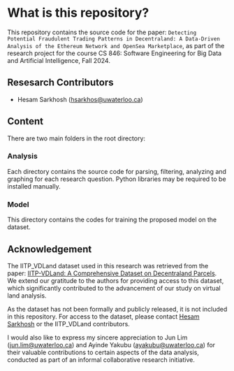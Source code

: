 # What is this repository?

This repository contains the source code for the paper: `Detecting Potential Fraudulent Trading Patterns in Decentraland: A Data-Driven Analysis of the Ethereum Network and OpenSea Marketplace`, as part of the research project for the course CS 846: Software Engineering for Big Data and Artificial Intelligence, Fall 2024.


## Resesarch Contributors
- Hesam Sarkhosh (hsarkhos@uwaterloo.ca)

## Content

There are two main folders in the root directory:
### Analysis
Each directory contains the source code for parsing, filtering, analyzing and graphing for each research question. Python libraries may be required to be installed manually.
### Model 
This directory contains the codes for training the proposed model on the dataset.

## Acknowledgement 
The IITP_VDLand dataset used in this research was retrieved from the paper: [IITP-VDLand: A Comprehensive Dataset on Decentraland Parcels](https://arxiv.org/abs/2404.07533). We extend our gratitude to the authors for providing access to this dataset, which significantly contributed to the advancement of our study on virtual land analysis.

As the dataset has not been formally and publicly released, it is not included in this repository. For access to the dataset, please contact [Hesam Sarkhosh](mailto:hsarkhos@uwaterloo.ca) or the IITP_VDLand contributors.



I would also like to express my sincere appreciation to Jun Lim ([jun.lim@uwaterloo.ca](mailto:jun.lim@uwaterloo.ca)) and Ayinde Yakubu ([ayakubu@uwaterloo.ca](mailto:ayakubu@uwaterloo.ca)) for their valuable contributions to certain aspects of the data analysis, conducted as part of an informal collaborative research initiative.
